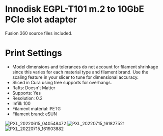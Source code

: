 # Innodisk EGPL-T101 m.2 to 10GbE PCIe slot adapter

Fusion 360 source files included.

# Print Settings
- Model dimensions and tolerances do not account for filament shrinkage since this varies for each material type and filament brand. Use the scaling feature in your slicer to tune for dimensional accuracy.
- Sliced in Cura using tree supports for overhangs.
- Rafts: Doesn't Matter
- Supports: Yes
- Resolution: 0.2
- Infill: 100
- Filament material: PETG
- Filament brand: eSUN

![PXL_20220615_040548472](https://user-images.githubusercontent.com/6842916/221389582-39864cac-8ce1-4609-b72c-50052ca60b31.jpg)
![PXL_20220715_161827521](https://user-images.githubusercontent.com/6842916/221389584-7226f1bb-7582-4975-8d7a-c67ce461b3d5.jpg)
![PXL_20220715_161903882](https://user-images.githubusercontent.com/6842916/221389585-0df218b8-d4b6-4397-9955-e88dd4bcfade.jpg)
